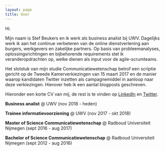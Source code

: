 ```yaml
---
layout: page
title: Over
---
```


Hi.

Mijn naam is Stef Beukers en ik werk als business analist bij UWV. Dagelijks werk ik aan het continue verbeteren van de online dienstverlening aan burgers, werkgevers en zakelijke partners. Op basis van probleemanalyses, oplossingsrichtingen en bijbehorende requirements stel ik veranderopdrachten op, welke dienen als input voor de agile-scrumteams.

Het slotstuk van mijn studie Communicatiewetenschap betrof een scriptie gericht op de Tweede Kamerverkiezingen van 15 maart 2017 en de manier waarop kandidaten Twitter inzetten als campagnemiddel in aanloop naar deze verkiezingen. Hierover heb ik een aantal blogposts geschreven.

Hieronder een korte CV van mij, de rest is te vinden op [LinkedIn](https://linkedin.com/in/stefbeukers) en [Twitter](https://twitter.com/stefbeukers). 

**Business analist**
@ UWV
(nov 2018 - heden)

**Trainee informatievoorziening** 
@ UWV
(nov 2017 - okt 2018)

**Master of Science Communicatiewetenschap**
@ Radboud Universiteit Nijmegen
(sept 2016 - aug 2017)

**Bachelor of Science Communicatiewetenschap**
@ Radboud Universiteit Nijmegen
(sept 2012 - aug 2016)
